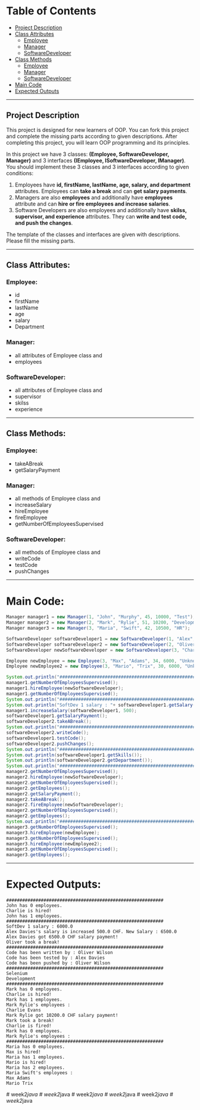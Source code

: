 # Table of Contents 
- [Project Description](#project-description)
- [Class Attributes](#class-attributes)
  * [Employee](#employee)
  * [Manager](#manager)
  * [SoftwareDeveloper](#softwaredeveloper)
- [Class Methods](#class-methods)
  * [Employee](#employee-1)
  * [Manager](#manager-1)
  * [SoftwareDeveloper](#softwaredeveloper-1)
- [Main Code](#main-code)
- [Expected Outputs](#expected-outputs)

---

## Project Description

This project is designed for new learners of OOP. You can fork this project and complete the missing parts according to given descriptions. After completing this project, you will learn OOP programming and its principles. 

In this project we have 3 classes: __(Employee, SoftwareDeveloper, Manager)__ and 3 interfaces __(IEmployee, ISoftwareDeveloper, IManager)__. You should implement these 3 classes and 3 interfaces according to given conditions: 

1. Employees have **id, firstName, lastName, age, salary, and department** attributes. Employees can **take a break** and can **get salary payments**.
2. Managers are also **employees** and additionally have **employees** attribute and can **hire or fire employees and increase salaries**.
3. Software Developers are also employees and additionally have **skilss, supervisor, and experience** attributes. They can **write and test code, and push the changes**.

The template of the classes and interfaces are given with descriptions. Please fill the missing parts.

---

## Class Attributes:
### Employee:
- id
- firstName
- lastName
- age
- salary
- Department

### Manager:
- all attributes of Employee class and
- employees

### SoftwareDeveloper:
- all attributes of Employee class and
- supervisor 
- skilss
- experience

---

## Class Methods: 
### Employee:
- takeABreak
- getSalaryPayment

### Manager:
- all methods of Employee class and
- increaseSalary
- hireEmployee
- fireEmployee
- getNumberOfEmployeesSupervised

### SoftwareDeveloper:
- all methods of Employee class and
- writeCode
- testCode
- pushChanges

---

# Main Code: 

```Java
Manager manager1 = new Manager(1, "John", "Murphy", 45, 10000, "Test");
Manager manager2 = new Manager(2, "Mark", "Rylie", 51, 10200, "Development");
Manager manager3 = new Manager(3, "Maria", "Swift", 42, 10500, "HR");

SoftwareDeveloper softwareDeveloper1 = new SoftwareDeveloper(1, "Alex", "Davies", 27, 6000, "Test", manager1, "Selenium", 7);
SoftwareDeveloper softwareDeveloper2 = new SoftwareDeveloper(2, "Oliver", "Wilson", 32, 6250, "Development", manager2, "Selenium", 7);
SoftwareDeveloper newSoftwareDeveloper = new SoftwareDeveloper(3, "Charlie", "Evans", 38, 6600, "Development", manager2, "Selenium", 7);

Employee newEmployee = new Employee(3, "Max", "Adams", 34, 6000, "Unknown");
Employee newEmployee2 = new Employee(3, "Mario", "Trix", 30, 6000, "Unknown");

System.out.println("###########################################################");
manager1.getNumberOfEmployeesSupervised();
manager1.hireEmployee(newSoftwareDeveloper);
manager1.getNumberOfEmployeesSupervised();
System.out.println("###########################################################");
System.out.println("SoftDev 1 salary : "+ softwareDeveloper1.getSalary());
manager1.increaseSalary(softwareDeveloper1, 500);
softwareDeveloper1.getSalaryPayment();
softwareDeveloper2.takeABreak();
System.out.println("###########################################################");
softwareDeveloper2.writeCode();
softwareDeveloper1.testCode();
softwareDeveloper2.pushChanges();
System.out.println("###########################################################");
System.out.println(softwareDeveloper1.getSkills());
System.out.println(softwareDeveloper2.getDepartment());
System.out.println("###########################################################");
manager2.getNumberOfEmployeesSupervised();
manager2.hireEmployee(newSoftwareDeveloper);
manager2.getNumberOfEmployeesSupervised();
manager2.getEmployees();
manager2.getSalaryPayment();
manager2.takeABreak();
manager2.fireEmployee(newSoftwareDeveloper);
manager2.getNumberOfEmployeesSupervised();
manager2.getEmployees();
System.out.println("###########################################################");
manager3.getNumberOfEmployeesSupervised();
manager3.hireEmployee(newEmployee);
manager3.getNumberOfEmployeesSupervised();
manager3.hireEmployee(newEmployee2);
manager3.getNumberOfEmployeesSupervised();
manager3.getEmployees();
```

---

# Expected Outputs:

```
###########################################################
John has 0 employees. 
Charlie is hired!
John has 1 employees. 
###########################################################
SoftDev 1 salary : 6000.0
Alex Davies's salary is increased 500.0 CHF. New Salary : 6500.0
Alex Davies got 6500.0 CHF salary payment!
Oliver took a break!
###########################################################
Code has been written by : Oliver Wilson
Code has been tested by : Alex Davies
Code has been pushed by : Oliver Wilson
###########################################################
Selenium
Development
###########################################################
Mark has 0 employees. 
Charlie is hired!
Mark has 1 employees. 
Mark Rylie's employees : 
Charlie Evans
Mark Rylie got 10200.0 CHF salary payment!
Mark took a break!
Charlie is fired!
Mark has 0 employees. 
Mark Rylie's employees : 
###########################################################
Maria has 0 employees. 
Max is hired!
Maria has 1 employees. 
Mario is hired!
Maria has 2 employees. 
Maria Swift's employees : 
Max Adams
Mario Trix
```
#   w e e k 2 _ j a v a  
 #   w e e k 2 _ j a v a  
 #   w e e k 2 _ j a v a  
 #   w e e k 2 _ j a v a  
 #   w e e k 2 _ j a v a  
 #   w e e k 2 _ j a v a  
 